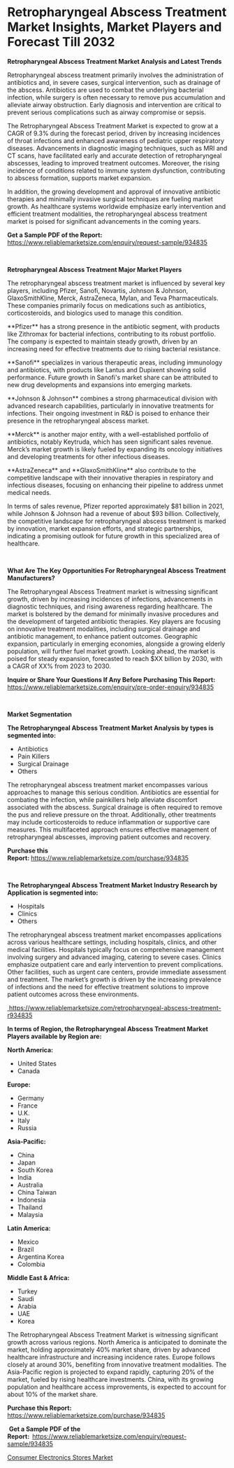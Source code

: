 <p><h1>Retropharyngeal Abscess Treatment Market Insights, Market Players and Forecast Till 2032</h1></p><p><strong>Retropharyngeal Abscess Treatment Market Analysis and Latest Trends</strong></p>
<p><p>Retropharyngeal abscess treatment primarily involves the administration of antibiotics and, in severe cases, surgical intervention, such as drainage of the abscess. Antibiotics are used to combat the underlying bacterial infection, while surgery is often necessary to remove pus accumulation and alleviate airway obstruction. Early diagnosis and intervention are critical to prevent serious complications such as airway compromise or sepsis.</p><p>The Retropharyngeal Abscess Treatment Market is expected to grow at a CAGR of 9.3% during the forecast period, driven by increasing incidences of throat infections and enhanced awareness of pediatric upper respiratory diseases. Advancements in diagnostic imaging techniques, such as MRI and CT scans, have facilitated early and accurate detection of retropharyngeal abscesses, leading to improved treatment outcomes. Moreover, the rising incidence of conditions related to immune system dysfunction, contributing to abscess formation, supports market expansion.</p><p>In addition, the growing development and approval of innovative antibiotic therapies and minimally invasive surgical techniques are fueling market growth. As healthcare systems worldwide emphasize early intervention and efficient treatment modalities, the retropharyngeal abscess treatment market is poised for significant advancements in the coming years.</p></p>
<p><strong>Get a Sample PDF of the Report:&nbsp;</strong> <a href="https://www.reliablemarketsize.com/enquiry/request-sample/934835?utm_campaign=2625&utm_medium=2&utm_source=Github&utm_content=ia&utm_term=07032025&utm_id=retropharyngeal-abscess-treatment">https://www.reliablemarketsize.com/enquiry/request-sample/934835</a></p>
<p>&nbsp;</p>
<p><strong>Retropharyngeal Abscess Treatment Major Market Players</strong></p>
<p><p>The retropharyngeal abscess treatment market is influenced by several key players, including Pfizer, Sanofi, Novartis, Johnson & Johnson, GlaxoSmithKline, Merck, AstraZeneca, Mylan, and Teva Pharmaceuticals. These companies primarily focus on medications such as antibiotics, corticosteroids, and biologics used to manage this condition.</p><p>**Pfizer** has a strong presence in the antibiotic segment, with products like Zithromax for bacterial infections, contributing to its robust portfolio. The company is expected to maintain steady growth, driven by an increasing need for effective treatments due to rising bacterial resistance.</p><p>**Sanofi** specializes in various therapeutic areas, including immunology and antibiotics, with products like Lantus and Dupixent showing solid performance. Future growth in Sanofi's market share can be attributed to new drug developments and expansions into emerging markets.</p><p>**Johnson & Johnson** combines a strong pharmaceutical division with advanced research capabilities, particularly in innovative treatments for infections. Their ongoing investment in R&D is poised to enhance their presence in the retropharyngeal abscess market.</p><p>**Merck** is another major entity, with a well-established portfolio of antibiotics, notably Keytruda, which has seen significant sales revenue. Merck’s market growth is likely fueled by expanding its oncology initiatives and developing treatments for other infectious diseases.</p><p>**AstraZeneca** and **GlaxoSmithKline** also contribute to the competitive landscape with their innovative therapies in respiratory and infectious diseases, focusing on enhancing their pipeline to address unmet medical needs.</p><p>In terms of sales revenue, Pfizer reported approximately $81 billion in 2021, while Johnson & Johnson had a revenue of about $93 billion. Collectively, the competitive landscape for retropharyngeal abscess treatment is marked by innovation, market expansion efforts, and strategic partnerships, indicating a promising outlook for future growth in this specialized area of healthcare.</p></p>
<p>&nbsp;</p>
<p><strong>What Are The Key Opportunities For Retropharyngeal Abscess Treatment Manufacturers?</strong></p>
<p><p>The Retropharyngeal Abscess Treatment market is witnessing significant growth, driven by increasing incidences of infections, advancements in diagnostic techniques, and rising awareness regarding healthcare. The market is bolstered by the demand for minimally invasive procedures and the development of targeted antibiotic therapies. Key players are focusing on innovative treatment modalities, including surgical drainage and antibiotic management, to enhance patient outcomes. Geographic expansion, particularly in emerging economies, alongside a growing elderly population, will further fuel market growth. Looking ahead, the market is poised for steady expansion, forecasted to reach $XX billion by 2030, with a CAGR of XX% from 2023 to 2030.</p></p>
<p><strong>Inquire or Share Your Questions If Any Before Purchasing This Report:</strong> <a href="https://www.reliablemarketsize.com/enquiry/pre-order-enquiry/934835?utm_campaign=2625&utm_medium=2&utm_source=Github&utm_content=ia&utm_term=07032025&utm_id=retropharyngeal-abscess-treatment">https://www.reliablemarketsize.com/enquiry/pre-order-enquiry/934835</a></p>
<p>&nbsp;</p>
<p><strong>Market Segmentation</strong></p>
<p><strong>The Retropharyngeal Abscess Treatment Market Analysis by types is segmented into:</strong></p>
<p><ul><li>Antibiotics</li><li>Pain Killers</li><li>Surgical Drainage</li><li>Others</li></ul></p>
<p><p>The retropharyngeal abscess treatment market encompasses various approaches to manage this serious condition. Antibiotics are essential for combating the infection, while painkillers help alleviate discomfort associated with the abscess. Surgical drainage is often required to remove the pus and relieve pressure on the throat. Additionally, other treatments may include corticosteroids to reduce inflammation or supportive care measures. This multifaceted approach ensures effective management of retropharyngeal abscesses, improving patient outcomes and recovery.</p></p>
<p><strong>Purchase this Report:&nbsp;</strong><a href="https://www.reliablemarketsize.com/purchase/934835?utm_campaign=2625&utm_medium=2&utm_source=Github&utm_content=ia&utm_term=07032025&utm_id=retropharyngeal-abscess-treatment">https://www.reliablemarketsize.com/purchase/934835</a></p>
<p>&nbsp;</p>
<p><strong>The Retropharyngeal Abscess Treatment Market Industry Research by Application is segmented into:</strong></p>
<p><ul><li>Hospitals</li><li>Clinics</li><li>Others</li></ul></p>
<p><p>The retropharyngeal abscess treatment market encompasses applications across various healthcare settings, including hospitals, clinics, and other medical facilities. Hospitals typically focus on comprehensive management involving surgery and advanced imaging, catering to severe cases. Clinics emphasize outpatient care and early intervention to prevent complications. Other facilities, such as urgent care centers, provide immediate assessment and treatment. The market’s growth is driven by the increasing prevalence of infections and the need for effective treatment solutions to improve patient outcomes across these environments.</p></p>
<p><a href="https://www.reliablemarketsize.com/retropharyngeal-abscess-treatment-r934835?utm_campaign=2625&utm_medium=2&utm_source=Github&utm_content=ia&utm_term=07032025&utm_id=retropharyngeal-abscess-treatment">&nbsp;https://www.reliablemarketsize.com/retropharyngeal-abscess-treatment-r934835</a></p>
<p><strong>In terms of Region, the Retropharyngeal Abscess Treatment Market Players available by Region are:</strong></p>
<p>
    <p> <strong> North America: </strong>
        <ul>
            <li>United States</li>
            <li>Canada</li>
        </ul>
        </p> 
    <p> <strong> Europe: </strong>
        <ul>
            <li>Germany</li>
            <li>France</li>
            <li>U.K.</li>
            <li>Italy</li>
            <li>Russia</li>
        </ul>
        </p> 
    <p> <strong> Asia-Pacific: </strong>
        <ul>
            <li>China</li>
            <li>Japan</li>
            <li>South Korea</li>
            <li>India</li>
            <li>Australia</li>
            <li>China Taiwan</li>
            <li>Indonesia</li>
            <li>Thailand</li>
            <li>Malaysia</li>
        </ul>
        </p> 
    <p> <strong> Latin America: </strong>
        <ul>
            <li>Mexico</li>
            <li>Brazil</li>
            <li>Argentina Korea</li>
            <li>Colombia</li>
        </ul>
        </p> 
    <p> <strong> Middle East & Africa: </strong>
        <ul>
            <li>Turkey</li>
            <li>Saudi</li>
            <li>Arabia</li>
            <li>UAE</li>
            <li>Korea</li>
        </ul>
    </p>
    </p>
<p><p>The Retropharyngeal Abscess Treatment Market is witnessing significant growth across various regions. North America is anticipated to dominate the market, holding approximately 40% market share, driven by advanced healthcare infrastructure and increasing incidence rates. Europe follows closely at around 30%, benefiting from innovative treatment modalities. The Asia-Pacific region is projected to expand rapidly, capturing 20% of the market, fueled by rising healthcare investments. China, with its growing population and healthcare access improvements, is expected to account for about 10% of the market share.</p></p>
<p><strong>Purchase this Report: </strong><a href="https://www.reliablemarketsize.com/purchase/934835?utm_campaign=2625&utm_medium=2&utm_source=Github&utm_content=ia&utm_term=07032025&utm_id=retropharyngeal-abscess-treatment">https://www.reliablemarketsize.com/purchase/934835</a></p>
<p>&nbsp;<strong>Get a Sample PDF of the Report:&nbsp;&nbsp;</strong><a href="https://www.reliablemarketsize.com/enquiry/request-sample/934835?utm_campaign=2625&utm_medium=2&utm_source=Github&utm_content=ia&utm_term=07032025&utm_id=retropharyngeal-abscess-treatment">https://www.reliablemarketsize.com/enquiry/request-sample/934835</a></p>
<p><strong></strong></p>
<p><p><a href="https://github.com/pearlinewhite4692/Market-Research-Report-List-1/blob/main/consumer-electronics-stores-market.md?utm_campaign=2625&utm_medium=2&utm_source=Github&utm_content=ia&utm_term=07032025&utm_id=retropharyngeal-abscess-treatment">Consumer Electronics Stores Market</a></p></p>